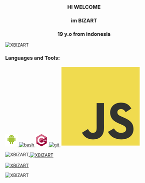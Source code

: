 <h3 align="center">HI WELCOME</h3>
<h3 align="center">im BIZART</h3>
<h3 align="center">19 y.o from indonesia</h3>

<p align="left"> <img src="https://komarev.com/ghpvc/?username=XBIZART&label=Profile%20views&color=0e75b6&style=flat" alt="XBIZART" /> </p>

<h3 align="left">Languages and Tools:</h3>

<p align="left"> <a href="https://developer.android.com" target="_blank"> <img src="https://raw.githubusercontent.com/devicons/devicon/master/icons/android/android-original-wordmark.svg" alt="android" width="40" height="40"/> </a> <a href="https://www.gnu.org/software/bash/" target="_blank"> <img src="https://www.vectorlogo.zone/logos/gnu_bash/gnu_bash-icon.svg" alt="bash" width="40" height="40"/> </a> <a href="https://www.w3schools.com/cpp/" target="_blank"> <img src="https://raw.githubusercontent.com/devicons/devicon/master/icons/cplusplus/cplusplus-original.svg" alt="cplusplus" width="40" height="40"/> </a> <a href="https://git-scm.com/" target="_blank"> <img src="https://www.vectorlogo.zone/logos/git-scm/git-scm-icon.svg" alt="git" width="40" height="40"/> </a> <a href="https://developer.mozilla.org/en-US/docs/Web/JavaScript" target="_blank"> <img src="https://raw.githubusercontent.com/devicons/devicon/master/icons/javascript/javascript-original.svg" alt="javascript" </p>

<p><img align="left" src="https://github-readme-stats.vercel.app/api/top-langs?username=XBIZART&show_icons=true&locale=en&layout=compact" alt="XBIZART" /></p>

<p>&nbsp;<img align="center" src="https://github-readme-stats.vercel.app/api?username=XBIZART&show_icons=true&locale=en" alt="XBIZART" /></p>

<p><img align="center" src="https://github-readme-streak-stats.herokuapp.com/?user=XBIZART&" alt="XBIZART" /></p>

<p><img align="left" src="https://github-profile-trophy.vercel.app/?username=XBIZART&column=3&margin-w=15&margin-h=15&" alt="XBIZART" /></p>
